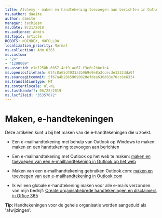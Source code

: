 ```yaml
---
title: Alchemy - maken en handtekening toevoegen aan berichten in Outlook
ms.author: daeite
author: daeite
manager: jackiesm
ms.date: 8/21/2018
ms.audience: Admin
ms.topic: article
ROBOTS: NOINDEX, NOFOLLOW
localization_priority: Normal
ms.collection: Adm_O365
ms.custom:
- "24"
- "1200009"
ms.assetid: e1d1258b-6057-4ef9-ae67-f3e0e2bbe1c4
ms.openlocfilehash: 624c8a65d4031a3b9b9e0e8a3ccecde1333dda0f
ms.sourcegitcommit: 5fb7a4b28859690020efdea630d03e70cc0e6334
ms.translationtype: MT
ms.contentlocale: nl-NL
ms.lasthandoff: 06/28/2019
ms.locfileid: "35357672"
---
```

# <a name="creating-email-signatures"></a>Maken, e-handtekeningen

Deze artikelen kunt u bij het maken van de e-handtekeningen die u zoekt.
  
- Een e-mailhandtekening met behulp van Outlook op Windows te maken: [maken en een handtekening toevoegen aan berichten](https://support.office.com/article/8ee5d4f4-68fd-464a-a1c1-0e1c80bb27f2.aspx)
  
- Een e-mailhandtekening met Outlook op het web te maken: [maken en toevoegen van een e-mailhandtekening in Outlook op het web](https://support.office.com/article/5ff9dcfd-d3f1-447b-b2e9-39f91b074ea3.aspx)

- Maken van een e-mailhandtekening gebruiken Outlook.com: [maken en toevoegen van een e-mailhandtekening in Outlook.com](https://support.office.com/article/776d9006-abdf-444e-b5b7-a61821dff034.aspx)

- Ik wil een globale e-handtekening maken voor alle e-mails verzonden van mijn bedrijf: [Create organisatiebrede handtekeningen en disclaimers in Office 365](https://support.office.com/article/2d75860f-c527-4352-a7f6-73eba54c0c72.aspx)

 **Tip:** Handtekeningen voor de gehele organisatie worden aangeduid als 'afwijzingen'.
  